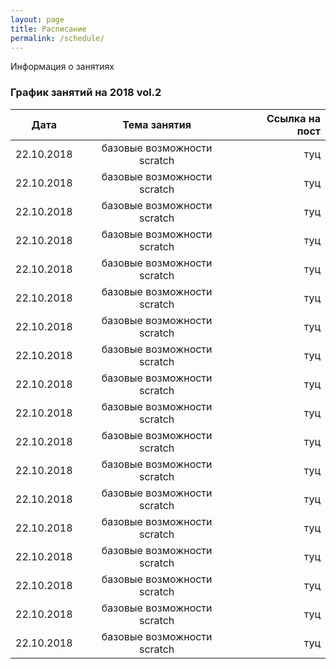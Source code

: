 ```yaml
---
layout: page
title: Расписание
permalink: /schedule/
---
```


Информация о занятиях

### График занятий на 2018 vol.2

| Дата          | Тема занятия                |Ссылка на пост |
| ------------- |:---------------------------:| -------------:|
| 22.10.2018    | базовые возможности scratch | туц           |
| 22.10.2018    | базовые возможности scratch | туц           |
| 22.10.2018    | базовые возможности scratch | туц           |
| 22.10.2018    | базовые возможности scratch | туц           |
| 22.10.2018    | базовые возможности scratch | туц           |
| 22.10.2018    | базовые возможности scratch | туц           |
| 22.10.2018    | базовые возможности scratch | туц           |
| 22.10.2018    | базовые возможности scratch | туц           |
| 22.10.2018    | базовые возможности scratch | туц           |
| 22.10.2018    | базовые возможности scratch | туц           |
| 22.10.2018    | базовые возможности scratch | туц           |
| 22.10.2018    | базовые возможности scratch | туц           |
| 22.10.2018    | базовые возможности scratch | туц           |
| 22.10.2018    | базовые возможности scratch | туц           |
| 22.10.2018    | базовые возможности scratch | туц           |
| 22.10.2018    | базовые возможности scratch | туц           |
| 22.10.2018    | базовые возможности scratch | туц           |
| 22.10.2018    | базовые возможности scratch | туц           |
